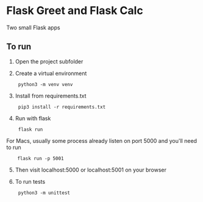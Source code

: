 # Flask Greet and Flask Calc

Two small Flask apps

## To run

1. Open the project subfolder  
2. Create a virtual environment  

        python3 -m venv venv  

3. Install from requirements.txt  

        pip3 install -r requirements.txt  

4. Run with flask  

        flask run  
    
For Macs, usually some process already listen on port 5000 and you'll need to run  

        flask run -p 5001  

5. Then visit localhost:5000 or localhost:5001 on your browser  

6. To run tests  

        python3 -m unittest  
